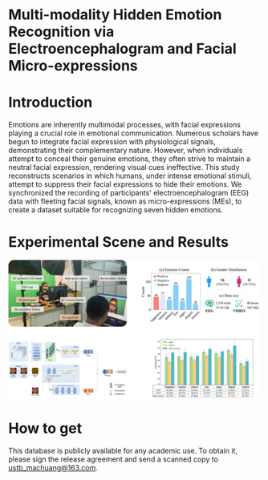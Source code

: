 # Multi-modality Hidden Emotion Recognition via Electroencephalogram and Facial Micro-expressions

# Introduction

Emotions are inherently multimodal processes, with facial expressions playing a crucial role in emotional communication. Numerous scholars have begun to integrate facial expression with physiological signals, demonstrating their complementary nature. However, when individuals attempt to conceal their genuine emotions, they often strive to maintain a neutral facial expression, rendering visual cues ineffective. This study reconstructs scenarios in which humans, under intense emotional stimuli, attempt to suppress their facial expressions to hide their emotions. We synchronized the recording of participants' electroencephalogram (EEG) data with fleeting facial signals, known as micro-expressions (MEs), to create a dataset suitable for recognizing seven hidden emotions. 

# Experimental Scene and Results
![image](pic.png)

# How to get

This database is publicly available for any academic use. To obtain it, please sign the release agreement and send a scanned copy to ustb_machuang@163.com.
